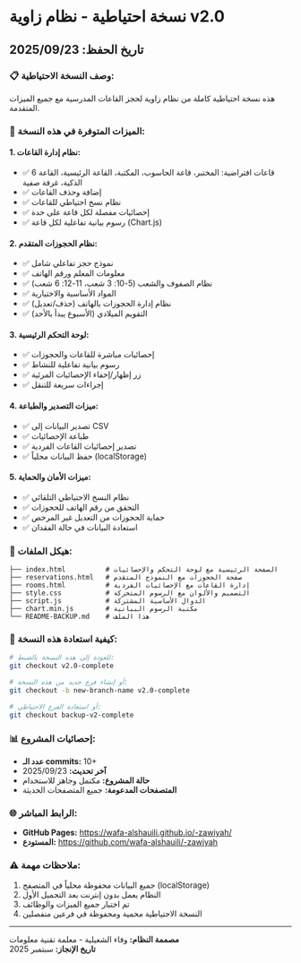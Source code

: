 # نسخة احتياطية - نظام زاوية v2.0
## تاريخ الحفظ: 2025/09/23

### 📋 **وصف النسخة الاحتياطية:**
هذه نسخة احتياطية كاملة من نظام زاوية لحجز القاعات المدرسية مع جميع الميزات المتقدمة.

### 🚀 **الميزات المتوفرة في هذه النسخة:**

#### **1. نظام إدارة القاعات:**
- ✅ 6 قاعات افتراضية: المختبر، قاعة الحاسوب، المكتبة، القاعة الرئيسية، القاعة الذكية، غرفة صفية
- ✅ إضافة وحذف القاعات
- ✅ نظام نسخ احتياطي للقاعات
- ✅ إحصائيات مفصلة لكل قاعة على حدة
- ✅ رسوم بيانية تفاعلية لكل قاعة (Chart.js)

#### **2. نظام الحجوزات المتقدم:**
- ✅ نموذج حجز تفاعلي شامل
- ✅ معلومات المعلم ورقم الهاتف
- ✅ نظام الصفوف والشعب (5-10: 3 شعب، 11-12: 6 شعب)
- ✅ المواد الأساسية والاختيارية
- ✅ نظام إدارة الحجوزات بالهاتف (حذف/تعديل)
- ✅ التقويم الميلادي (الأسبوع يبدأ بالأحد)

#### **3. لوحة التحكم الرئيسية:**
- ✅ إحصائيات مباشرة للقاعات والحجوزات
- ✅ رسوم بيانية تفاعلية للنشاط
- ✅ زر إظهار/إخفاء الإحصائيات المرئية
- ✅ إجراءات سريعة للتنقل

#### **4. ميزات التصدير والطباعة:**
- ✅ تصدير البيانات إلى CSV
- ✅ طباعة الإحصائيات
- ✅ تصدير إحصائيات القاعات الفردية
- ✅ حفظ البيانات محلياً (localStorage)

#### **5. ميزات الأمان والحماية:**
- ✅ نظام النسخ الاحتياطي التلقائي
- ✅ التحقق من رقم الهاتف للحجوزات
- ✅ حماية الحجوزات من التعديل غير المرخص
- ✅ استعادة البيانات في حالة الفقدان

### 📁 **هيكل الملفات:**
```
├── index.html          # الصفحة الرئيسية مع لوحة التحكم والإحصائيات
├── reservations.html   # صفحة الحجوزات مع النموذج المتقدم
├── rooms.html          # إدارة القاعات مع الإحصائيات الفردية
├── style.css           # التصميم والألوان مع الرسوم المتحركة
├── script.js           # الدوال الأساسية المشتركة
├── chart.min.js        # مكتبة الرسوم البيانية
└── README-BACKUP.md    # هذا الملف
```

### 🔄 **كيفية استعادة هذه النسخة:**
```bash
# للعودة إلى هذه النسخة بالضبط:
git checkout v2.0-complete

# أو إنشاء فرع جديد من هذه النسخة:
git checkout -b new-branch-name v2.0-complete

# أو استعادة الفرع الاحتياطي:
git checkout backup-v2-complete
```

### 📊 **إحصائيات المشروع:**
- **عدد الـ commits:** 10+ 
- **آخر تحديث:** 2025/09/23
- **حالة المشروع:** مكتمل وجاهز للاستخدام
- **المتصفحات المدعومة:** جميع المتصفحات الحديثة

### 🌐 **الرابط المباشر:**
- **GitHub Pages:** https://wafa-alshauili.github.io/-zawiyah/
- **المستودع:** https://github.com/wafa-alshauili/-zawiyah

### ⚠️ **ملاحظات مهمة:**
1. جميع البيانات محفوظة محلياً في المتصفح (localStorage)
2. النظام يعمل بدون إنترنت بعد التحميل الأول
3. تم اختبار جميع الميزات والوظائف
4. النسخة الاحتياطية محمية ومحفوظة في فرعين منفصلين

---
**مصممة النظام:** وفاء الشعيلية - معلمة تقنية معلومات  
**تاريخ الإنجاز:** سبتمبر 2025